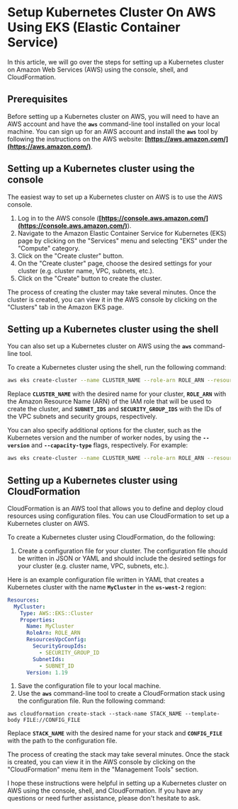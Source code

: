 # Setup Kubernetes Cluster On AWS Using EKS (Elastic Container Service)

In this article, we will go over the steps for setting up a Kubernetes cluster on Amazon Web Services (AWS) using the console, shell, and CloudFormation.

## **Prerequisites**

Before setting up a Kubernetes cluster on AWS, you will need to have an AWS account and have the **`aws`** command-line tool installed on your local machine. You can sign up for an AWS account and install the **`aws`** tool by following the instructions on the AWS website: **[https://aws.amazon.com/](https://aws.amazon.com/)**.

## **Setting up a Kubernetes cluster using the console**

The easiest way to set up a Kubernetes cluster on AWS is to use the AWS console.

1. Log in to the AWS console (**[https://console.aws.amazon.com/](https://console.aws.amazon.com/)**).
2. Navigate to the Amazon Elastic Container Service for Kubernetes (EKS) page by clicking on the "Services" menu and selecting "EKS" under the "Compute" category.
3. Click on the "Create cluster" button.
4. On the "Create cluster" page, choose the desired settings for your cluster (e.g. cluster name, VPC, subnets, etc.).
5. Click on the "Create" button to create the cluster.

The process of creating the cluster may take several minutes. Once the cluster is created, you can view it in the AWS console by clicking on the "Clusters" tab in the Amazon EKS page.

## **Setting up a Kubernetes cluster using the shell**

You can also set up a Kubernetes cluster on AWS using the **`aws`** command-line tool.

To create a Kubernetes cluster using the shell, run the following command:

```bash
aws eks create-cluster --name CLUSTER_NAME --role-arn ROLE_ARN --resources-vpc-config subnetIds=SUBNET_IDS,securityGroupIds=SECURITY_GROUP_IDS
```

Replace **`CLUSTER_NAME`** with the desired name for your cluster, **`ROLE_ARN`** with the Amazon Resource Name (ARN) of the IAM role that will be used to create the cluster, and **`SUBNET_IDS`** and **`SECURITY_GROUP_IDS`** with the IDs of the VPC subnets and security groups, respectively.

You can also specify additional options for the cluster, such as the Kubernetes version and the number of worker nodes, by using the **`--version`** and **`--capacity-type`** flags, respectively. For example:

```bash
aws eks create-cluster --name CLUSTER_NAME --role-arn ROLE_ARN --resources-vpc-config subnetIds=SUBNET_IDS,securityGroupIds=SECURITY_GROUP_IDS --version 1.19 --capacity-type ON_DEMAND
```

## **Setting up a Kubernetes cluster using CloudFormation**

CloudFormation is an AWS tool that allows you to define and deploy cloud resources using configuration files. You can use CloudFormation to set up a Kubernetes cluster on AWS.

To create a Kubernetes cluster using CloudFormation, do the following:

1. Create a configuration file for your cluster. The configuration file should be written in JSON or YAML and should include the desired settings for your cluster (e.g. cluster name, VPC, subnets, etc.).

Here is an example configuration file written in YAML that creates a Kubernetes cluster with the name **`MyCluster`** in the **`us-west-2`** region:

```yaml
Resources:
  MyCluster:
    Type: AWS::EKS::Cluster
    Properties:
      Name: MyCluster
      RoleArn: ROLE_ARN
      ResourcesVpcConfig:
        SecurityGroupIds:
          - SECURITY_GROUP_ID
        SubnetIds:
          - SUBNET_ID
      Version: 1.19
```

1. Save the configuration file to your local machine.
2. Use the **`aws`** command-line tool to create a CloudFormation stack using the configuration file. Run the following command:

```
aws cloudformation create-stack --stack-name STACK_NAME --template-body FILE://CONFIG_FILE
```

Replace **`STACK_NAME`** with the desired name for your stack and **`CONFIG_FILE`** with the path to the configuration file.

The process of creating the stack may take several minutes. Once the stack is created, you can view it in the AWS console by clicking on the "CloudFormation" menu item in the "Management Tools" section.

I hope these instructions were helpful in setting up a Kubernetes cluster on AWS using the console, shell, and CloudFormation. If you have any questions or need further assistance, please don't hesitate to ask.